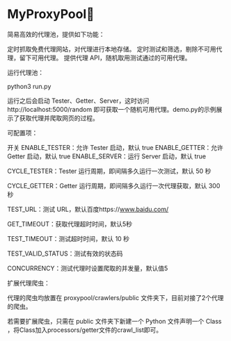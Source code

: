 # MyProxyPool🐍

简易高效的代理池，提供如下功能：

定时抓取免费代理网站，对代理进行本地存储。
定时测试和筛选，剔除不可用代理，留下可用代理。
提供代理 API，随机取用测试通过的可用代理。



运行代理池：

python3 run.py

运行之后会启动 Tester、Getter、Server，这时访问 http://localhost:5000/random 即可获取一个随机可用代理。demo.py的示例展示了获取代理并爬取网页的过程。



可配置项：

开关
ENABLE_TESTER：允许 Tester 启动，默认 true
ENABLE_GETTER：允许 Getter 启动，默认 true
ENABLE_SERVER：运行 Server 启动，默认 true


CYCLE_TESTER：Tester 运行周期，即间隔多久运行一次测试，默认 50 秒

CYCLE_GETTER：Getter 运行周期，即间隔多久运行一次代理获取，默认 300 秒

TEST_URL：测试 URL，默认百度https://www.baidu.com/

GET_TIMEOUT：获取代理超时时间，默认5秒

TEST_TIMEOUT：测试超时时间，默认 10 秒

TEST_VALID_STATUS：测试有效的状态码

CONCURRENCY：测试代理时设置爬取的并发量，默认值5



扩展代理爬虫：

代理的爬虫均放置在 proxypool/crawlers/public 文件夹下，目前对接了2个代理的爬虫。

若需要扩展爬虫，只需在 public 文件夹下新建一个 Python 文件声明一个 Class ，将Class加入processors/getter文件的crawl_list即可。


